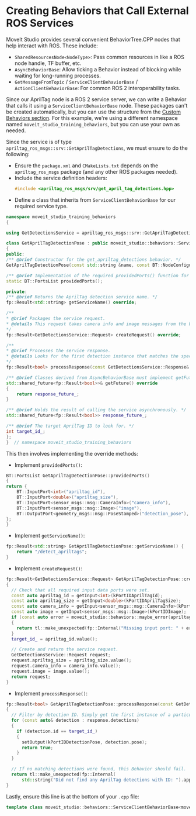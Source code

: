 # Creating Behaviors that Call External ROS Services

MoveIt Studio provides several convenient BehaviorTree.CPP nodes that help interact with ROS.
These include:

* `SharedResourcesNode<NodeType>`: Pass common resources in like a ROS node handle, TF buffer, etc.
* `AsyncBehaviorBase`: Allow ticking a Behavior instead of blocking while waiting for long-running processes.
* `GetMessageFromTopic` / `ServiceClientBehaviorBase` / `ActionClientBehaviorBase`: For common ROS 2 interoperability tasks.

Since our AprilTag node is a ROS 2 service server, we can write a Behavior that calls it using a `ServiceClientBehaviorBase` node.
These packages can't be created automatically, but you can use the structure from the [Custom Behaviors section](./04_custom_behaviors.md).
For this example, we're using a different namespace named `moveit_studio_training_behaviors`, but you can use your own as needed.

Since the service is of type `apriltag_ros_msgs::srv::GetAprilTagDetections`, we must ensure to do the following:

- Ensure the `package.xml` and `CMakeLists.txt` depends on the `apriltag_ros_msgs` package (and any other ROS packages needed).
- Include the service definition headers:
  ```cpp
  #include <apriltag_ros_msgs/srv/get_april_tag_detections.hpp>
  ```
- Define a class that inherits from `ServiceClientBehaviorBase` for our required service type.
```cpp
namespace moveit_studio_training_behaviors
{

using GetDetectionsService = apriltag_ros_msgs::srv::GetAprilTagDetections;

class GetAprilTagDetectionPose : public moveit_studio::behaviors::ServiceClientBehaviorBase<GetDetectionsService>
{
public:
/** @brief Constructor for the get_apriltag_detections behavior. */
GetAprilTagDetectionPose(const std::string &name, const BT::NodeConfiguration &config, const std::shared_ptr<moveit_studio::behaviors::BehaviorContext> &shared_resources);

/** @brief Implementation of the required providedPorts() function for this Behavior. */
static BT::PortsList providedPorts();

private:
/** @brief Returns the AprilTag detection service name. */
fp::Result<std::string> getServiceName() override;

/** 
* @brief Packages the service request.
* @details This request takes camera info and image messages from the blackboard input ports to this Behavior.
*/
fp::Result<GetDetectionsService::Request> createRequest() override;

/**
* @brief Processes the service response.
* @details Looks for the first detection instance that matches the specified ID, and if available sets its pose to the blackboard output port.
*/
fp::Result<bool> processResponse(const GetDetectionsService::Response& response) override;

/** @brief Classes derived from AsyncBehaviorBase must implement getFuture() so that it returns a shared_future class member */
std::shared_future<fp::Result<bool>>& getFuture() override
{
    return response_future_;
}

/** @brief Holds the result of calling the service asynchronously. */
std::shared_future<fp::Result<bool>> response_future_;

/** @brief The target AprilTag ID to look for. */
int target_id_;
};
}  // namespace moveit_studio_training_behaviors
```

This then involves implementing the override methods:

- Implement `providedPorts()`:
```cpp
BT::PortsList GetAprilTagDetectionPose::providedPorts()
{
return {
    BT::InputPort<int>("apriltag_id"),
    BT::InputPort<double>("apriltag_size"),
    BT::InputPort<sensor_msgs::msg::CameraInfo>("camera_info"),
    BT::InputPort<sensor_msgs::msg::Image>("image"),
    BT::OutputPort<geometry_msgs::msg::PoseStamped>("detection_pose"),
};
}
```
- Implement `getServiceName()`:
```cpp
fp::Result<std::string> GetAprilTagDetectionPose::getServiceName() {
    return "/detect_apriltags";
}
```
- Implement `createRequest()`:
```cpp
fp::Result<GetDetectionsService::Request> GetAprilTagDetectionPose::createRequest()
{
  // Check that all required input data ports were set.
  const auto apriltag_id = getInput<int>(kPortIDAprilTagId);
  const auto apriltag_size = getInput<double>(kPortIDAprilTagSize);
  const auto camera_info = getInput<sensor_msgs::msg::CameraInfo>(kPortIDCameraInfo);
  const auto image = getInput<sensor_msgs::msg::Image>(kPortIDImage);
  if (const auto error = moveit_studio::behaviors::maybe_error(apriltag_id, apriltag_size, camera_info, image); error)
  {
    return tl::make_unexpected(fp::Internal("Missing input port: " + error.value()));
  }
  target_id_ = apriltag_id.value();

  // Create and return the service request.
  GetDetectionsService::Request request;
  request.apriltag_size = apriltag_size.value();
  request.camera_info = camera_info.value();
  request.image = image.value();
  return request;
}
```
- Implement `processResponse()`:
```cpp
fp::Result<bool> GetAprilTagDetectionPose::processResponse(const GetDetectionsService::Response &response)
{
  // Filter by detection ID. Simply get the first instance of a particular ID, if one is found.
  for (const auto& detection : response.detections)
  {
    if (detection.id == target_id_)
    {
      setOutput(kPortIDDetectionPose, detection.pose);
      return true;
    }
  }

  // If no matching detections were found, this Behavior should fail.
  return tl::make_unexpected(fp::Internal(
      std::string("Did not find any AprilTag detections with ID: ").append(std::to_string(target_id_))));
}
```

Lastly, ensure this line is at the bottom of your `.cpp` file:

```cpp
template class moveit_studio::behaviors::ServiceClientBehaviorBase<moveit_studio_training_behaviors::GetDetectionsService>;
```
